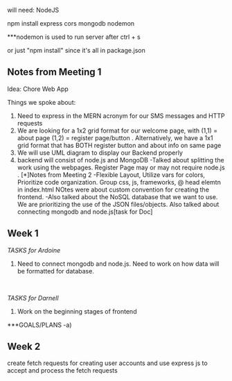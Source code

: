 will need:
NodeJS

npm install express cors mongodb nodemon


***nodemon is used to run server after ctrl + s

or just "npm install" since it's all in package.json

## Notes from Meeting 1

Idea: Chore Web App

Things we spoke about: 
1) Need to express in the MERN acronym for our SMS messages and HTTP requests
2) We are looking for a 1x2 grid format for our welcome page, with (1,1)  = about page (1,2) = register page/button .  Alternatively, we have a 1x1 grid format that has BOTH register button and about info on same page
3) We will use UML diagram to display our Backend properly
4) backend will consist of node.js and MongoDB
-Talked about splitting the work using the webpages. Register Page may or may not require node.js .
[*]Notes from Meeting 2
-Flexible Layout, Utilize vars for colors, Prioritize code organization. Group css, js, frameworks, @ head elemtn in index.html
NOtes were about custom convention for creating the frontend.
-Also talked about the NoSQL database that we want to use. We are prioritizing the use of the JSON files/objects.
Also talked about connecting mongodb and node.js[task for Doc]

## Week 1
*TASKS for Ardoine*

1) Need to connect mongodb and node.js. Need to work on 
how data will be formatted for database.  

<br>

*TASKS for Darnell*

1) Work on the beginning stages of frontend

***GOALS/PLANS
-a) 

## Week 2
create fetch requests for creating user accounts and use express js to accept and process the fetch requests
